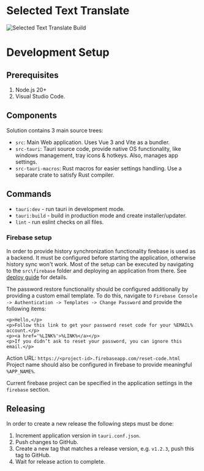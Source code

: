 # Selected Text Translate

![Selected Text Translate Build](https://github.com/killerDJO/SelectedTextTranslateE/workflows/Selected%20Text%20Translate%20Build/badge.svg?branch=master)

# Development Setup

## Prerequisites

1. Node.js 20+
2. Visual Studio Code.

## Components

Solution contains 3 main source trees:

- `src`: Main Web application. Uses Vue 3 and Vite as a bundler.
- `src-tauri`: Tauri source code, provide native OS functionality, like windows management, tray icons & hotkeys. Also, manages app settings.
- `src-tauri-macros`: Rust macros for easier settings handling. Use a separate crate to satisfy Rust compiler.

## Commands

- `tauri:dev` - run tauri in development mode.
- `tauri:build` - build in production mode and create installer/updater.
- `lint` - run eslint checks on all files.

### Firebase setup

In order to provide history synchronization functionality firebase is used as a backend. It must be configured before starting the application, otherwise history sync won't work. Most of the setup can be executed by navigating to the `src\firebase` folder and deploying an application from there. See [deploy guide](https://firebase.google.com/docs/hosting/deploying) for details.

The password restore functionality should be configured additionally by providing a custom email template. To do this, navigate to `Firebase Console -> Authentication -> Templates -> Change Password` and provide the following items:

```
<p>Hello,</p>
<p>Follow this link to get your password reset code for your %EMAIL% account.</p>
<p><a href='%LINK%'>%LINK%</a></p>
<p>If you didn’t ask to reset your password, you can ignore this email.</p>
```

Action URL: `https://<project-id>.firebaseapp.com/reset-code.html`
Project name should also be configured in firebase to provide meaningful `%APP_NAME%`.

Current firebase project can be specified in the application settings in the `firebase` section.

## Releasing

In order to create a new release the following steps must be done:

1. Increment application version in `tauri.conf.json`.
2. Push changes to GitHub.
3. Create a new tag that matches a release version, e.g. `v1.2.3`, push this tag to GitHub.
4. Wait for release action to complete.
